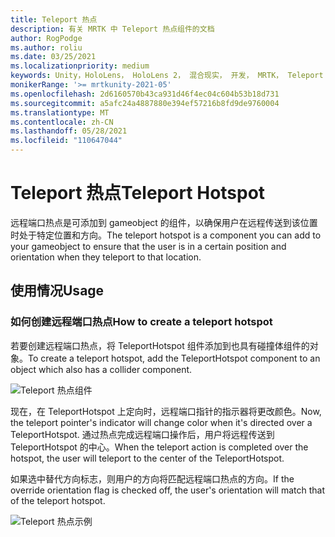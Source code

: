 ```yaml
---
title: Teleport 热点
description: 有关 MRTK 中 Teleport 热点组件的文档
author: RogPodge
ms.author: roliu
ms.date: 03/25/2021
ms.localizationpriority: medium
keywords: Unity，HoloLens， HoloLens 2， 混合现实， 开发， MRTK， Teleport 系统， Teleport 热点
monikerRange: '>= mrtkunity-2021-05'
ms.openlocfilehash: 2d6160570b43ca931d46f4ec04c604b53b18d731
ms.sourcegitcommit: a5afc24a4887880e394ef57216b8fd9de9760004
ms.translationtype: MT
ms.contentlocale: zh-CN
ms.lasthandoff: 05/28/2021
ms.locfileid: "110647044"
---
```

# <a name="teleport-hotspot"></a><span data-ttu-id="61c8d-104">Teleport 热点</span><span class="sxs-lookup"><span data-stu-id="61c8d-104">Teleport Hotspot</span></span>

<span data-ttu-id="61c8d-105">远程端口热点是可添加到 gameobject 的组件，以确保用户在远程传送到该位置时处于特定位置和方向。</span><span class="sxs-lookup"><span data-stu-id="61c8d-105">The teleport hotspot is a component you can add to your gameobject to ensure that the user is in a certain position and orientation when they teleport to that location.</span></span>

## <a name="usage"></a><span data-ttu-id="61c8d-106">使用情况</span><span class="sxs-lookup"><span data-stu-id="61c8d-106">Usage</span></span>

### <a name="how-to-create-a-teleport-hotspot"></a><span data-ttu-id="61c8d-107">如何创建远程端口热点</span><span class="sxs-lookup"><span data-stu-id="61c8d-107">How to create a teleport hotspot</span></span>

<span data-ttu-id="61c8d-108">若要创建远程端口热点，将 TeleportHotspot 组件添加到也具有碰撞体组件的对象。</span><span class="sxs-lookup"><span data-stu-id="61c8d-108">To create a teleport hotspot, add the TeleportHotspot component to an object which also has a collider component.</span></span> 

![Teleport 热点组件](../images/teleport/TeleportHotspotComponent.png)

<span data-ttu-id="61c8d-110">现在，在 TeleportHotspot 上定向时，远程端口指针的指示器将更改颜色。</span><span class="sxs-lookup"><span data-stu-id="61c8d-110">Now, the teleport pointer's indicator will change color when it's directed over a TeleportHotspot.</span></span> <span data-ttu-id="61c8d-111">通过热点完成远程端口操作后，用户将远程传送到 TeleportHotspot 的中心。</span><span class="sxs-lookup"><span data-stu-id="61c8d-111">When the teleport action is completed over the hotspot, the user will teleport to the center of the TeleportHotspot.</span></span>

<span data-ttu-id="61c8d-112">如果选中替代方向标志，则用户的方向将匹配远程端口热点的方向。</span><span class="sxs-lookup"><span data-stu-id="61c8d-112">If the override orientation flag is checked off, the user's orientation will match that of the teleport hotspot.</span></span>

![Teleport 热点示例](../images/teleport/TeleportHotspotExample.gif)
